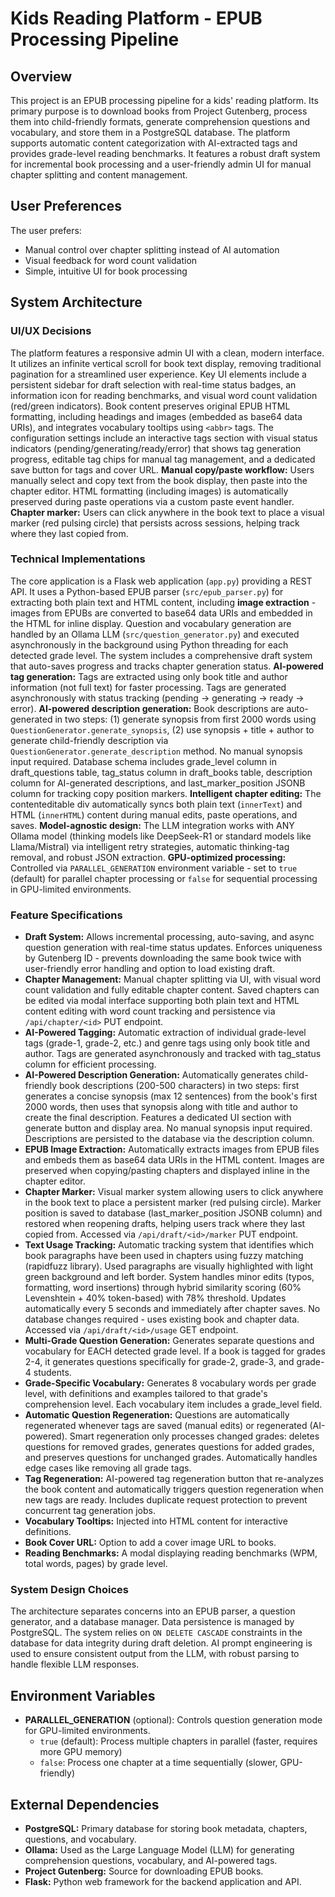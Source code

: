 # Kids Reading Platform - EPUB Processing Pipeline

## Overview
This project is an EPUB processing pipeline for a kids' reading platform. Its primary purpose is to download books from Project Gutenberg, process them into child-friendly formats, generate comprehension questions and vocabulary, and store them in a PostgreSQL database. The platform supports automatic content categorization with AI-extracted tags and provides grade-level reading benchmarks. It features a robust draft system for incremental book processing and a user-friendly admin UI for manual chapter splitting and content management.

## User Preferences
The user prefers:
- Manual control over chapter splitting instead of AI automation
- Visual feedback for word count validation
- Simple, intuitive UI for book processing

## System Architecture

### UI/UX Decisions
The platform features a responsive admin UI with a clean, modern interface. It utilizes an infinite vertical scroll for book text display, removing traditional pagination for a streamlined user experience. Key UI elements include a persistent sidebar for draft selection with real-time status badges, an information icon for reading benchmarks, and visual word count validation (red/green indicators). Book content preserves original EPUB HTML formatting, including headings and images (embedded as base64 data URIs), and integrates vocabulary tooltips using `<abbr>` tags. The configuration settings include an interactive tags section with visual status indicators (pending/generating/ready/error) that shows tag generation progress, editable tag chips for manual tag management, and a dedicated save button for tags and cover URL. **Manual copy/paste workflow:** Users manually select and copy text from the book display, then paste into the chapter editor. HTML formatting (including images) is automatically preserved during paste operations via a custom paste event handler. **Chapter marker:** Users can click anywhere in the book text to place a visual marker (red pulsing circle) that persists across sessions, helping track where they last copied from.

### Technical Implementations
The core application is a Flask web application (`app.py`) providing a REST API. It uses a Python-based EPUB parser (`src/epub_parser.py`) for extracting both plain text and HTML content, including **image extraction** - images from EPUBs are converted to base64 data URIs and embedded in the HTML for inline display. Question and vocabulary generation are handled by an Ollama LLM (`src/question_generator.py`) and executed asynchronously in the background using Python threading for each detected grade level. The system includes a comprehensive draft system that auto-saves progress and tracks chapter generation status. **AI-powered tag generation:** Tags are extracted using only book title and author information (not full text) for faster processing. Tags are generated asynchronously with status tracking (pending → generating → ready → error). **AI-powered description generation:** Book descriptions are auto-generated in two steps: (1) generate synopsis from first 2000 words using `QuestionGenerator.generate_synopsis`, (2) use synopsis + title + author to generate child-friendly description via `QuestionGenerator.generate_description` method. No manual synopsis input required. Database schema includes grade_level column in draft_questions table, tag_status column in draft_books table, description column for AI-generated descriptions, and last_marker_position JSONB column for tracking copy position markers. **Intelligent chapter editing:** The contenteditable div automatically syncs both plain text (`innerText`) and HTML (`innerHTML`) content during manual edits, paste operations, and saves. **Model-agnostic design:** The LLM integration works with ANY Ollama model (thinking models like DeepSeek-R1 or standard models like Llama/Mistral) via intelligent retry strategies, automatic thinking-tag removal, and robust JSON extraction. **GPU-optimized processing:** Controlled via `PARALLEL_GENERATION` environment variable - set to `true` (default) for parallel chapter processing or `false` for sequential processing in GPU-limited environments.

### Feature Specifications
- **Draft System:** Allows incremental processing, auto-saving, and async question generation with real-time status updates. Enforces uniqueness by Gutenberg ID - prevents downloading the same book twice with user-friendly error handling and option to load existing draft.
- **Chapter Management:** Manual chapter splitting via UI, with visual word count validation and fully editable chapter content. Saved chapters can be edited via modal interface supporting both plain text and HTML content editing with word count tracking and persistence via `/api/chapter/<id>` PUT endpoint.
- **AI-Powered Tagging:** Automatic extraction of individual grade-level tags (grade-1, grade-2, etc.) and genre tags using only book title and author. Tags are generated asynchronously and tracked with tag_status column for efficient processing.
- **AI-Powered Description Generation:** Automatically generates child-friendly book descriptions (200-500 characters) in two steps: first generates a concise synopsis (max 12 sentences) from the book's first 2000 words, then uses that synopsis along with title and author to create the final description. Features a dedicated UI section with generate button and display area. No manual synopsis input required. Descriptions are persisted to the database via the description column.
- **EPUB Image Extraction:** Automatically extracts images from EPUB files and embeds them as base64 data URIs in the HTML content. Images are preserved when copying/pasting chapters and displayed inline in the chapter editor.
- **Chapter Marker:** Visual marker system allowing users to click anywhere in the book text to place a persistent marker (red pulsing circle). Marker position is saved to database (last_marker_position JSONB column) and restored when reopening drafts, helping users track where they last copied from. Accessed via `/api/draft/<id>/marker` PUT endpoint.
- **Text Usage Tracking:** Automatic tracking system that identifies which book paragraphs have been used in chapters using fuzzy matching (rapidfuzz library). Used paragraphs are visually highlighted with light green background and left border. System handles minor edits (typos, formatting, word insertions) through hybrid similarity scoring (60% Levenshtein + 40% token-based) with 78% threshold. Updates automatically every 5 seconds and immediately after chapter saves. No database changes required - uses existing book and chapter data. Accessed via `/api/draft/<id>/usage` GET endpoint.
- **Multi-Grade Question Generation:** Generates separate questions and vocabulary for EACH detected grade level. If a book is tagged for grades 2-4, it generates questions specifically for grade-2, grade-3, and grade-4 students.
- **Grade-Specific Vocabulary:** Generates 8 vocabulary words per grade level, with definitions and examples tailored to that grade's comprehension level. Each vocabulary item includes a grade_level field.
- **Automatic Question Regeneration:** Questions are automatically regenerated whenever tags are saved (manual edits) or regenerated (AI-powered). Smart regeneration only processes changed grades: deletes questions for removed grades, generates questions for added grades, and preserves questions for unchanged grades. Automatically handles edge cases like removing all grade tags.
- **Tag Regeneration:** AI-powered tag regeneration button that re-analyzes the book content and automatically triggers question regeneration when new tags are ready. Includes duplicate request protection to prevent concurrent tag generation jobs.
- **Vocabulary Tooltips:** Injected into HTML content for interactive definitions.
- **Book Cover URL:** Option to add a cover image URL to books.
- **Reading Benchmarks:** A modal displaying reading benchmarks (WPM, total words, pages) by grade level.

### System Design Choices
The architecture separates concerns into an EPUB parser, a question generator, and a database manager. Data persistence is managed by PostgreSQL. The system relies on `ON DELETE CASCADE` constraints in the database for data integrity during draft deletion. AI prompt engineering is used to ensure consistent output from the LLM, with robust parsing to handle flexible LLM responses.

## Environment Variables
- **PARALLEL_GENERATION** (optional): Controls question generation mode for GPU-limited environments.
  - `true` (default): Process multiple chapters in parallel (faster, requires more GPU memory)
  - `false`: Process one chapter at a time sequentially (slower, GPU-friendly)

## External Dependencies
- **PostgreSQL:** Primary database for storing book metadata, chapters, questions, and vocabulary.
- **Ollama:** Used as the Large Language Model (LLM) for generating comprehension questions, vocabulary, and AI-powered tags.
- **Project Gutenberg:** Source for downloading EPUB books.
- **Flask:** Python web framework for the backend application and API.
